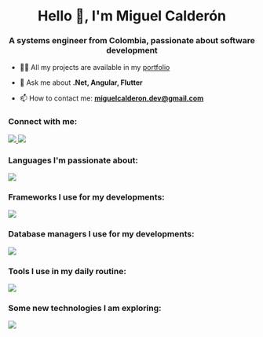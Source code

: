 <h1 align="center">Hello 👋, I'm Miguel Calderón</h1>
<h3 align="center">A systems engineer from Colombia, passionate about software development</h3>

- 👨‍💻 All my projects are available in my [portfolio](https://miguel-calderon-gutierrez.github.io/Portafolio/)

- 💬 Ask me about **.Net, Angular, Flutter**

- 📫 How to contact me: **miguelcalderon.dev@gmail.com**

<h3 align="left">Connect with me:</h3>
<p align="left">
 <a href="https://www.linkedin.com/in/programador-miguel-calderon/" target="_blank">
    <img src="https://skillicons.dev/icons?i=linkedin&theme=light" />
  </a>
 <a href="https://github.com/login?return_to=https%3A%2F%2Fgithub.com%2FMiguel-Calderon-Gutierrez" target="_blank">
    <img src="https://skillicons.dev/icons?i=github&theme=light" />
  </a>

</p>

<h3 align="left">Languages I'm passionate about:</h3>
<p align="left">
  <a href="#">
    <img src="https://skillicons.dev/icons?i=cs,py,ts,java,js,dart&theme=light" />
  </a>
</p>


<h3 align="left">Frameworks I use for my developments:</h3>
<p align="left">
  <a href="#">
    <img src="https://skillicons.dev/icons?i=angular,flutter,bootstrap,dotnet,fastapi&theme=light" />
  </a>
</p>

<h3 align="left">Database managers I use for my developments:</h3>
<p align="left">
  <a href="#">
    <img src="https://skillicons.dev/icons?i=mysql,mongodb,postgres&theme=light&perline=6" />
  </a>
</p>

<h3 align="left">Tools I use in my daily routine:</h3>
<p align="left">
  <a href="#">
    <img src="https://skillicons.dev/icons?i=visualstudio,vscode,androidstudio,git,github,idea,linux,postman,pycharm&theme=light&perline=6" />
  </a>
</p>

<h3 align="left">Some new technologies I am exploring:</h3>
<p align="left">
  <a href="#">
    <img src="https://skillicons.dev/icons?i=opencv,sklearn,pytorch,tensorflow,arduino&theme=light&perline=6" />
  </a>
</p>